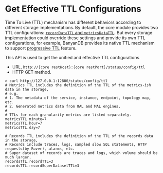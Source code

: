 # Get Effective TTL Configurations

Time To Live (TTL) mechanism has different behaviors according to different storage implementations. By default, the
core module provides two TTL configurations: [`recordDataTTL` and `metricsDataTTL`](../setup/backend/ttl.md).
But every storage implementation could override these settings and provide its own TTL configurations, for example,
BanyanDB provides its native TTL mechanism to support [progressive TTL](../banyandb/ttl.md) feature.

This API is used to get the unified and effective TTL configurations.
- URL, `http://{core restHost}:{core restPort}/status/config/ttl`
- HTTP GET method.

```shell
> curl http://127.0.0.1:12800/status/config/ttl
# Metrics TTL includes the definition of the TTL of the metrics-ish data in the storage,
# e.g.
# 1. The metadata of the service, instance, endpoint, topology map, etc.
# 2. Generated metrics data from OAL and MAL engines.
#
# TTLs for each granularity metrics are listed separately.
metricsTTL.minute=7
metricsTTL.hour=7
metricsTTL.day=7

# Records TTL includes the definition of the TTL of the records data in the storage,
# Records include traces, logs, sampled slow SQL statements, HTTP requests(by Rover), alarms, etc.
# Super dataset of records are traces and logs, which volume should be much larger.
recordsTTL.recordTTL=3
recordsTTL.recordSuperDatasetTTL=3
```